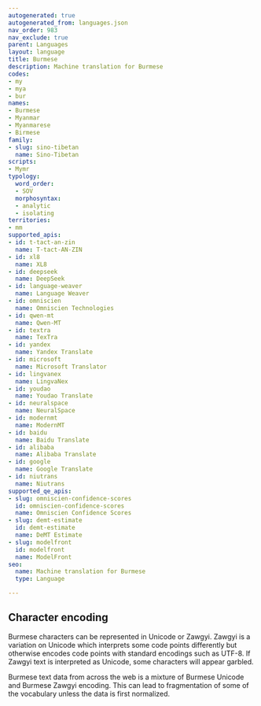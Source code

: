```yaml
---
autogenerated: true
autogenerated_from: languages.json
nav_order: 983
nav_exclude: true
parent: Languages
layout: language
title: Burmese
description: Machine translation for Burmese
codes:
- my
- mya
- bur
names:
- Burmese
- Myanmar
- Myanmarese
- Birmese
family:
- slug: sino-tibetan
  name: Sino-Tibetan
scripts:
- Mymr
typology:
  word_order:
  - SOV
  morphosyntax:
  - analytic
  - isolating
territories:
- mm
supported_apis:
- id: t-tact-an-zin
  name: T-tact-AN-ZIN
- id: xl8
  name: XL8
- id: deepseek
  name: DeepSeek
- id: language-weaver
  name: Language Weaver
- id: omniscien
  name: Omniscien Technologies
- id: qwen-mt
  name: Qwen-MT
- id: textra
  name: TexTra
- id: yandex
  name: Yandex Translate
- id: microsoft
  name: Microsoft Translator
- id: lingvanex
  name: LingvaNex
- id: youdao
  name: Youdao Translate
- id: neuralspace
  name: NeuralSpace
- id: modernmt
  name: ModernMT
- id: baidu
  name: Baidu Translate
- id: alibaba
  name: Alibaba Translate
- id: google
  name: Google Translate
- id: niutrans
  name: Niutrans
supported_qe_apis:
- slug: omniscien-confidence-scores
  id: omniscien-confidence-scores
  name: Omniscien Confidence Scores
- slug: demt-estimate
  id: demt-estimate
  name: DeMT Estimate
- slug: modelfront
  id: modelfront
  name: ModelFront
seo:
  name: Machine translation for Burmese
  type: Language

---
```

## Character encoding

Burmese characters can be represented in Unicode or Zawgyi.
Zawgyi is a variation on Unicode which interprets some code points differently but otherwise encodes code points with standard encodings such as UTF-8.
If Zawgyi text is interpreted as Unicode, some characters will appear garbled.

Burmese text data from across the web is a mixture of Burmese Unicode and Burmese Zawgyi encoding.
This can lead to fragmentation of some of the vocabulary unless the data is first normalized.
